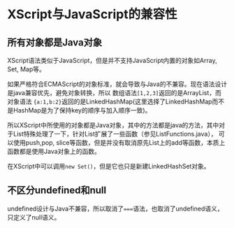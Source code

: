 # XScript与JavaScript的兼容性

## 所有对象都是Java对象

XScript语法类似于JavaScript，但是并不支持JavaScript内置的对象如Array, Set, Map等。

如果严格符合ECMAScript的对象标准，就会导致与Java的不兼容。现在语法设计是java兼容优先，避免对象转换，所以
数组语法`[1,2,3]`返回的是ArrayList，而对象语法 `{a:1,b:2}`返回的是LinkedHashMap(这里选择了LinkedHashMap而不是HashMap是为了保持key的顺序与加入顺序一致)。

所以XScript中所使用的对象都是Java对象，其中的方法都是java的方法，其中对于List特殊处理了一下，针对List扩展了一些函数（参见ListFunctions.java），
可以使用push,pop, slice等函数，但是并没有取消原先List上的add等函数，本质上函数都是使用Java对象上的函数。

在XScript中可以调用`new Set()`，但是它也只是新建LinkedHashSet对象。

## 不区分undefined和null

undefined设计与Java不兼容，所以取消了`===`语法，也取消了undefined语义，只定义了null语义。

